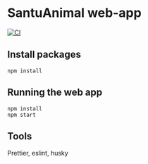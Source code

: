 # SantuAnimal web-app

[![CI](https://github.com/wpalombini/santuanimal/actions/workflows/ci.yml/badge.svg)](https://github.com/wpalombini/santuanimal/actions/workflows/ci.yml)

## Install packages

```
npm install
```

## Running the web app

```
npm install
npm start
```

## Tools

Prettier, eslint, husky
